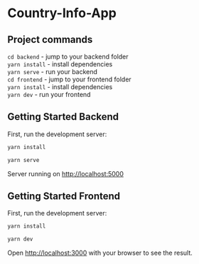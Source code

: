 # Country-Info-App

## Project commands

`cd backend` - jump to your backend folder <br />
`yarn install` - install dependencies <br />
`yarn serve` - run your backend <br />
`cd frontend` - jump to your frontend folder <br />
`yarn install` - install dependencies <br />
`yarn dev` - run your frontend <br />

## Getting Started Backend

First, run the development server:

```bash
yarn install
```
```bash
yarn serve
```

Server running on [http://localhost:5000](http://localhost:5000)


## Getting Started Frontend

First, run the development server:

```bash
yarn install
```
```bash
yarn dev
```

Open [http://localhost:3000](http://localhost:3000) with your browser to see the result.
